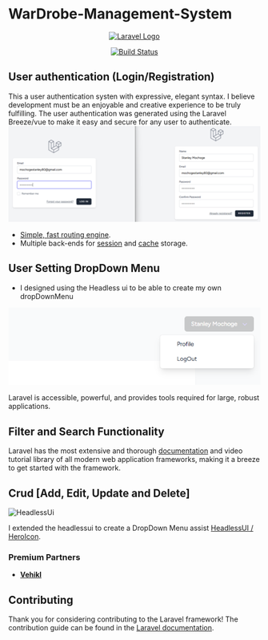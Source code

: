# WarDrobe-Management-System

<p align="center"><a href="https://laravel.com" target="_blank"><img src="https://raw.githubusercontent.com/laravel/art/master/logo-lockup/5%20SVG/2%20CMYK/1%20Full%20Color/laravel-logolockup-cmyk-red.svg" width="400" alt="Laravel Logo"></a></p>

<p align="center">
<a href="https://github.com/laravel/framework/actions"><img src="https://github.com/laravel/framework/workflows/tests/badge.svg" alt="Build Status"></a>
</p>

## User authentication (Login/Registration)

This a user authentication systen with expressive, elegant syntax. I believe development must be an enjoyable and creative experience to be truly fulfilling. The user authentication was generated using the Laravel Breeze/vue to make it easy and secure for any user to authenticate.
<img src="/public/ReadmeImages/UserAuthentication page.png" alt="Authentication_frontPage">

- [Simple, fast routing engine](https://laravel.com/docs/routing).
- Multiple back-ends for [session](https://laravel.com/docs/session) and [cache](https://laravel.com/docs/cache) storage.

## User Setting DropDown Menu
- I designed using the Headless ui to be able to create my own dropDownMenu
<img src="/public/ReadmeImages/UserSettingDropDown Menu.png" alt="HeadlessUi">

Laravel is accessible, powerful, and provides tools required for large, robust applications.

## Filter and Search Functionality

Laravel has the most extensive and thorough [documentation](https://laravel.com/docs) and video tutorial library of all modern web application frameworks, making it a breeze to get started with the framework.


## Crud [Add, Edit, Update and Delete]
<img src="/public/ReadmeImages/" alt="HeadlessUi">

I extended the headlessui to create a DropDown Menu assist [HeadlessUI / HeroIcon](https://headlessui.com/v1/vue/menu).

### Premium Partners

- **[Vehikl](https://vehikl.com/)**

## Contributing

Thank you for considering contributing to the Laravel framework! The contribution guide can be found in the [Laravel documentation](https://laravel.com/docs/contributions).


